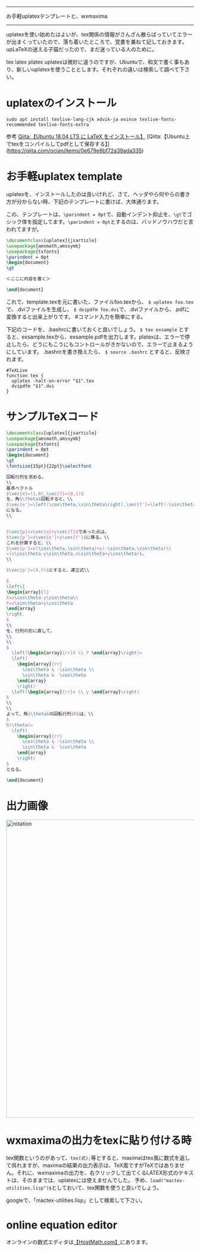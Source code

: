 


**************************************************


お手軽uplatexテンプレートと、wxmaxima


**************************************************


uplatexを使い始めたはよいが、tex関係の情報がさんざん散らばっていてエラーが出まくっていたので、落ち着いたところで、覚書を兼ねて記しておきます。upLaTeXの迷える子猫だったので、まだ迷っている人のために。

tex latex platex uplatexは微妙に違うのですが、Ubuntuで、和文で書く事もあり、新しいuplatexを使うこととします。それぞれの違いは検索して調べて下さい。

# uplatexのインストール

```
sudo apt install texlive-lang-cjk xdvik-ja evince texlive-fonts-recommended texlive-fonts-extra
```

参考
[Qiita:【Ubuntu 18.04 LTS に LaTeX をインストール】](https://qiita.com/BitPositive/items/6b13e2038d628c33be8e)
[Qiita:【Ubuntu上でtexをコンパイルしてpdfとして保存する】]
(https://qiita.com/ocian/items/0e679e8bf72a39ada335)

# お手軽uplatex template
uplatexを、インストールしたのは良いけれど、さて、ヘッダやら何やらの書き方が分からない時、下記のテンプレートに書けば、大体通ります。

この、テンプレートは、`\parindent = 0pt`で、自動インデント抑止を、`\gt`でゴシック体を指定してます。`\parindent = 0pt`とするのは、バッドノウハウだと言われてますが。

```template.tex
\documentclass[uplatex]{jsarticle}
\usepackage{amsmath,amssymb}
\usepackage{txfonts}
\parindent = 0pt
\begin{document}
\gt

＜ここに内容を書く＞

\end{document}
```

これで、template.texを元に書いた、ファイルfoo.texから、
`$ uplatex foo.tex`で、.dviファイルを生成し、
`$ dvipdfm foo.dvi`で、.dviファイルから、.pdfに変換すると出来上がりです。
#コマンド入力を簡単にする。

下記のコードを、.bashrcに書いておくと良いでしょう。
`$ tex exsample`
とすると、exsample.texから、exsample.pdfを出力します。platexは、エラーで停止したら、どうにもこうにもコントロールがきかないので、エラーで止まるようにしています。
.bashrcを書き換えたら、
`$ source .bashrc`
とすると、反映されます。


```
#TeXLive
function tex {
  uplatex -halt-on-error "$1".tex
  dvipdfm "$1".dvi
}
```

# サンプルTeXコード

```R.tex
\documentclass[uplatex]{jsarticle}
\usepackage{amsmath,amssymb}
\usepackage{txfonts}
\parindent = 0pt
\begin{document}
\gt
\fontsize{15pt}{22pt}\selectfont

回転行列を求める。
\\
基本ベクトル
$\vec{e}=(1,0),\vec{f}=(0,1)$
を、角$\theta$回転すると、\\
$\vec{e'}=\left(\cos\theta,\sin\theta\right),\vec{f'}=\left(-\sin\theta,\cos\theta\right)$
になる。
\\


$\vec{p}=x\vec{e}+y\vec{f}$であった点は、
$\vec{p'}=x\vec{e'}+y\vec{f'}$に移る。\\
これを計算すると、\\
$\vec{p'}=x(\cos\theta,\sin\theta)+y(-\sin\theta,\cos\theta)\\
=(x\cos\theta-y\sin\theta,x\sin\theta+y\cos\theta)$.
\\

$\vec{p'}=(X,Y)$とすると、連立式\\

$
\left\{
\begin{array}{l}
X=x\cos\theta-y\sin\theta\\
Y=x\sin\theta+y\cos\theta
\end{array}
\right.
$
\\
を、行列の形に直して、
\\
\\
$
  \left(\begin{array}{rr}X \\ Y \end{array}\right)=
  \left(
    \begin{array}{rr}
      \cos\theta & -\sin\theta \\
      \sin\theta &  \cos\theta
    \end{array}
    \right)
  \left(\begin{array}{rr}x \\ y \end{array}\right)
$
\\
\\
よって、角$\theta$の回転行列$R$は、\\
$
R(\theta)=
  \left(
    \begin{array}{rr}
      \cos\theta & -\sin\theta \\
      \sin\theta &  \cos\theta
    \end{array}
    \right)
$
となる。

\end{document}

```

# 出力画像
<img width="800" alt="rotation" src="https://i.imgur.com/Tftgv1z.png">


# wxmaximaの出力をtexに貼り付ける時
tex関数というのがあって、`tex(式);`等とすると、maximaはtex風に数式を返して呉れますが、maximaの結果の出力表示は、TeX風ですがTeXではありません。それに、wxmaximaの出力を、右クリックして出てくるLATEX形式のテキストは、そのままでは、uplatexには使えませんでした。
予め、`load("mactex-utilities.lisp")$`としておいて、tex関数を使うと良いでしょう。

googleで、「mactex-utilities.lisp」として検索して下さい。

# online equation editor

オンラインの数式エディタは[【HostMath.com】](http://www.hostmath.com/)にあります。
